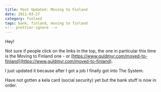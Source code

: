 ```yaml
---
title: Post Updated: Moving to Finland
date: 2011-03-27
category: finland
tags: bank, finland, moving to finland
<!-- prettier-ignore -->
---
```


Hey!

Not sure if people click on the links in the top, the one in particular this time is the Moving to Finland one - or [https://www.guldmyr.com/moved-to-finland](https://www.guldmyr.com/moved-to-finland).

I just updated it because after I got a job I finally got into The System.

Have not gotten a kela card (social security) yet but the bank stuff is now in order.
